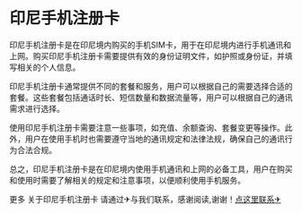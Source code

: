 # 印尼手机注册卡

印尼手机注册卡是在印尼境内购买的手机SIM卡，用于在印尼境内进行手机通讯和上网。购买印尼手机注册卡需要提供有效的身份证明文件，如护照或身份证，并填写相关的个人信息。

印尼手机注册卡通常提供不同的套餐和服务，用户可以根据自己的需要选择合适的套餐。这些套餐包括通话时长、短信数量和数据流量等，用户可以根据自己的通讯需求进行选择。

使用印尼手机注册卡需要注意一些事项，如充值、余额查询、套餐变更等操作。此外，用户在使用手机时也需要遵守当地的通讯规定和法律法规，确保自己的通讯行为合法合规。

总之，印尼手机注册卡是在印尼境内使用手机通讯和上网的必备工具，用户在购买和使用时需要了解相关的规定和注意事项，以便顺利使用手机服务。

更多 关于印尼手机注册卡 请通过✈与我们联系，感谢阅读,谢谢！[点这里联系✈](https://add.k02.cc)